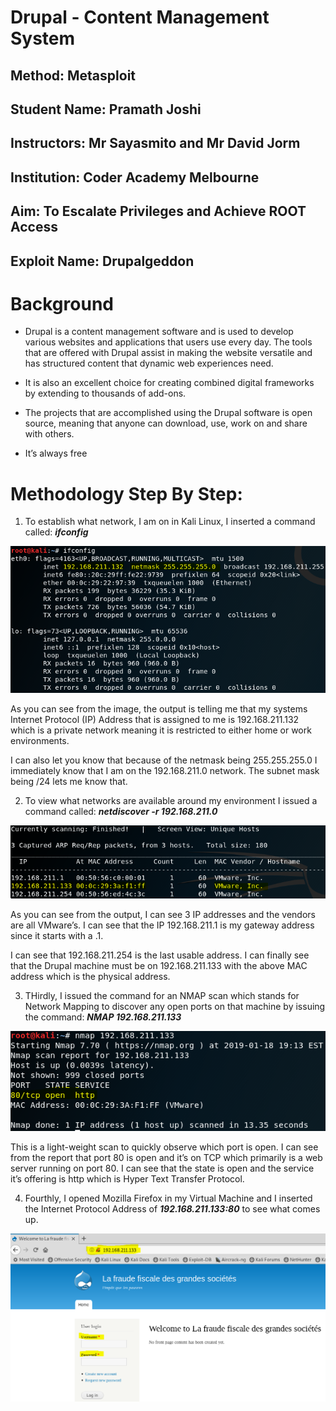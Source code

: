 # Drupal - Content Management System
## Method: **Metasploit**
## Student Name: **Pramath Joshi**
## Instructors: **Mr Sayasmito and Mr David Jorm**
## Institution: **Coder Academy Melbourne**
## Aim: To Escalate Privileges and Achieve ROOT Access
## Exploit Name: **Drupalgeddon**

# Background

- Drupal is a content management software and is used to   develop various websites and applications that users     use every day. The tools that are offered with Drupal    assist in making the website versatile and has           structured content that dynamic web experiences need. 

- It is also an excellent choice for creating combined digital frameworks by extending to thousands of          add-ons.

- The projects that are accomplished using the Drupal      software is open source, meaning that anyone can         download, use, work on and share with others.  

- It’s always free 
 
 # Methodology Step By Step:

 1. To establish what network, I am on in Kali Linux, I inserted a command called: ***ifconfig***

 ![Photo.png](./Images/Photo.png)

As you can see from the image, the output is telling me that my systems Internet Protocol (IP) Address that is assigned to me is 192.168.211.132 which is a private network meaning it is restricted to either home or work environments. 

I can also let you know that because of the netmask being 255.255.255.0 I immediately know that I am on the 192.168.211.0 network. The subnet mask being /24 lets me know that. 


2. To view what networks are available around my environment I issued a command called: ***netdiscover -r 192.168.211.0***


 ![netdiscovercommand.png](./Images/netdiscovercommand.png)

As you can see from the output, I can see 3 IP addresses and the vendors are all VMware’s. I can see that the IP 192.168.211.1 is my gateway address since it starts with a .1. 

I can see that 192.168.211.254 is the last usable address. I can finally see that the Drupal machine must be on 192.168.211.133 with the above MAC address which is the physical address.

3. THirdly, I issued the command for an NMAP scan which stands for Network Mapping to discover any open ports on that machine by issuing the command: ***NMAP 192.168.211.133***

 ![NMAP.png](./Images/NMAP.png)

 This is a light-weight scan to quickly observe which port is open. I can see from the report that port 80 is open and it’s on TCP which primarily is a web server running on port 80. I can see that the state is open and the service it’s offering is http which is Hyper Text Transfer Protocol.  

4. Fourthly, I opened Mozilla Firefox in my Virtual Machine and I inserted the Internet Protocol Address of ***192.168.211.133:80*** to see what comes up.

 ![drupal.png](./Images/drupal.png)